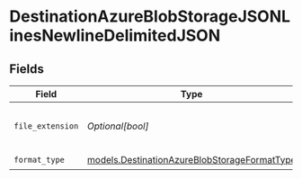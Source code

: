 # DestinationAzureBlobStorageJSONLinesNewlineDelimitedJSON


## Fields

| Field                                                                                              | Type                                                                                               | Required                                                                                           | Description                                                                                        |
| -------------------------------------------------------------------------------------------------- | -------------------------------------------------------------------------------------------------- | -------------------------------------------------------------------------------------------------- | -------------------------------------------------------------------------------------------------- |
| `file_extension`                                                                                   | *Optional[bool]*                                                                                   | :heavy_minus_sign:                                                                                 | Add file extensions to the output file.                                                            |
| `format_type`                                                                                      | [models.DestinationAzureBlobStorageFormatType](../models/destinationazureblobstorageformattype.md) | :heavy_check_mark:                                                                                 | N/A                                                                                                |